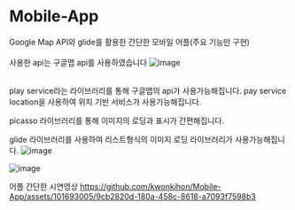 # Mobile-App
Google Map API와 glide를 활용한 간단한 모바일 어플(주요 기능만 구현)
</br>
</br>
사용한 api는 구글맵 api를 사용하였습니다
![image](https://github.com/kwonkihon/Mobile-App/assets/101693005/c776ded5-3bd9-41f0-9181-2b9445f41ff1)
</br>
</br>

play service라는 라이브러리를 통해 구글맵의 api가 사용가능해집니다.
pay service location을 사용하여 위치 기반 서비스가 사용가능해집니다.

picasso 라이브러리를 통해 이미지의 로딩과 표시가 간편해집니다.

glide 라이브러리를 사용하여 리스트형식의 이미지 로딩 라이브러리가 사용가능해집니다.
![image](https://github.com/kwonkihon/Mobile-App/assets/101693005/5344a5b9-bb61-40d1-a065-07e682210d12)


![image](https://github.com/kwonkihon/Mobile-App/assets/101693005/91f438c5-1875-4baf-9f57-fbc44b3791c3)



어플 간단한 시연영상
https://github.com/kwonkihon/Mobile-App/assets/101693005/9cb2820d-180a-458c-8618-a7093f7598b3


